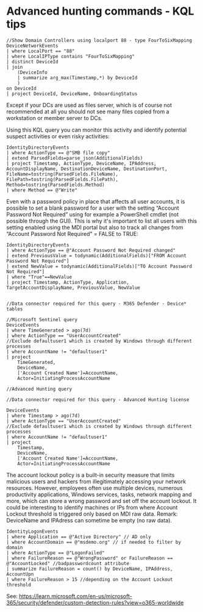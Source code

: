 # Advanced hunting commands - KQL tips

```kql title="Shows known domain controllers"
//Show Domain Controllers using localport 88 - type FourToSixMapping
DeviceNetworkEvents
| where LocalPort == "88"
| where LocalIPType contains "FourToSixMapping"
| distinct DeviceId
| join 
    (DeviceInfo
    | summarize arg_max(Timestamp,*) by DeviceId
    )
on DeviceId
| project DeviceId, DeviceName, OnboardingStatus
```

Except if your DCs are used as files server, which is of course not recommended at all you should not see many files copied from a workstation or member server to DCs.

Using this KQL query you can monitor this activity and identify potential suspect activities or even risky activities:

```kql title="List of files copied from a client to DCs over the last 30 days"
IdentityDirectoryEvents
| where ActionType == @"SMB file copy"
| extend ParsedFields=parse_json(AdditionalFields)
| project Timestamp, ActionType, DeviceName, IPAddress, AccountDisplayName, DestinationDeviceName, DestinationPort, FileName=tostring(ParsedFields.FileName), FilePath=tostring(ParsedFields.FilePath), Method=tostring(ParsedFields.Method)
| where Method == @"Write"
```
Even with a password policy in place that affects all user accounts, it is possible to set a blank password for a user with the setting “Account Password Not Required” using for example a PowerShell cmdlet (not possible through the GUI). This is why it's important to list all users with this setting enabled using the MDI portal but also to track all changes from “Account Password Not Required” = FALSE to TRUE:

```kql title="“Account Password Not Required” changed from FALSE to TRUE"
IdentityDirectoryEvents
| where ActionType == @"Account Password Not Required changed"
| extend PreviousValue = todynamic(AdditionalFields)["FROM Account Password Not Required"]
| extend NewValue = todynamic(AdditionalFields)["TO Account Password Not Required"]
| where "True"==NewValue
| project Timestamp, ActionType, Application, TargetAccountDisplayName, PreviousValue, NewValue
```

```kql title="Detect when a local user account is created on an endpoint"

//Data connector required for this query - M365 Defender - Device* tables

//Microsoft Sentinel query
DeviceEvents
| where TimeGenerated > ago(7d)
| where ActionType == "UserAccountCreated"
//Exclude defaultuser1 which is created by Windows through different processes 
| where AccountName != "defaultuser1"
| project
    TimeGenerated,
    DeviceName,
    ['Account Created Name']=AccountName,
    Actor=InitiatingProcessAccountName

//Advanced Hunting query

//Data connector required for this query - Advanced Hunting license

DeviceEvents
| where Timestamp > ago(7d)
| where ActionType == "UserAccountCreated"
//Exclude defaultuser1 which is created by Windows through different processes 
| where AccountName != "defaultuser1"
| project
    Timestamp,
    DeviceName,
    ['Account Created Name']=AccountName,
    Actor=InitiatingProcessAccountName
```

The account lockout policy is a built-in security measure that limits malicious users and hackers from illegitimately accessing your network resources. However, employees often use multiple devices, numerous productivity applications, Windows services, tasks, network mapping and more, which can store a wrong password and set off the account lockout.
It could be interesting to identify machines or IPs from where Account Lockout threshold is triggered only based on MDI raw data.
Remark: DeviceName and IPAdress can sometime be empty (no raw data).

```kql title="Identify machines or IPs from where Account Lockout threshold is triggered"
IdentityLogonEvents
| where Application == @"Active Directory" // AD only
| where AccountDomain == @"msdemo.org" // if needed to filter by domain
| where ActionType == @"LogonFailed"
| where FailureReason == @"WrongPassword" or FailureReason == @"AccountLocked" //badpasswordcount attribute
| summarize FailureReason = count() by DeviceName, IPAddress, AccountUpn
| where FailureReason > 15 //depending on the Account Lockout threshold
```

See: https://learn.microsoft.com/en-us/microsoft-365/security/defender/custom-detection-rules?view=o365-worldwide
